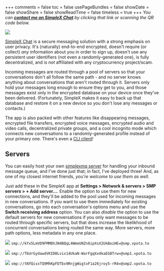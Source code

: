 +++
comments = false
toc = false
usePageBundles = false
showDate = false
showShare = false
showReadTime = false
timeless = true
+++
*You can **[contact me on SimpleX Chat](https://simplex.chat/contact/#/?v=1-2&smp=smp%3A%2F%2FkYx5LmVD9FMM8hJN4BQqL4WmeUNZn8ipXsX2UkBoiHE%3D%40smp.vpota.to%2FFLy56WLZ79Xda3gW0BjUWDotP6uaparF%23%2F%3Fv%3D1-2%26dh%3DMCowBQYDK2VuAyEAZTkRAbrxefYZbb5Qypb9BXfuN0X0tzSPEv682DkNcn0%253D)** by clicking that link or scanning the QR code below.*

![](/images/simplex-invite.png)

[SimpleX Chat](https://simplex.chat/) is a secure messaging solution with a strong emphasis on user privacy. It's (naturally) end-to-end encrypted, doesn't require (or collect) *any* information about you in order to sign up, doesn't use any persistent user identifiers (not even a randomly-generated one), is fully decentralized, and is *not* affiliated with any cryptocurrency project/scam.

Incoming messages are routed through a pool of servers so that your conversations don't all follow the same path - and no server knows anything about conversations that aren't routed through it. Servers only hold your messages long enough to ensure they get to you, and those messages exist only in the encrypted database on your device once they've been delivered. (Fortunately, SimpleX makes it easy to back up that database and restore it on a new device so you don't lose any messages or contacts.)

The app is also packed with other features like disappearing messages, encrypted file transfers, encrypted voice messages, encrypted audio and video calls, decentralized private groups, and a cool incognito mode which connects new conversations to a randomly-generated profile instead of your primary one. There's even a [CLI client](https://github.com/simplex-chat/simplex-chat/blob/stable/docs/CLI.md)!

## Servers
You can easily host your own [simplexmq server](https://github.com/simplex-chat/simplexmq) for handling your inbound message queue, and I've done just that; in fact, I've deployed three! And, as one of my closest internet friends, *you're welcome to use them as well.*

Just add these in the SimpleX app at **Settings > Network & servers > SMP servers > + Add server...**. Enable the option to use them for new connections, and they'll be added to the pool used for incoming messages in new conversations. If you want to use them immediately for existing conversations, go into each conversation's options menu and use the **Switch receiving address** option. You can also *disable* the option to use the default servers for new conversations if you only want messages to be routed through specific servers, but that does increase the likelikhood of concurrent conversations being routed the same way. More servers, more path options, less metadata in any one place.

![](/images/smp-vpota-to.png)
`smp://kYx5LmVD9FMM8hJN4BQqL4WmeUNZn8ipXsX2UkBoiHE=@smp.vpota.to`

![](/images/smp1-vpota-to.png)
`smp://TbUrGydawdVKID0Lvix14UkaN-WarFgqXx4kaEG8Trw=@smp1.vpota.to`

![](/images/smp2-vpota-to.png)
`smp://tNfQisxTQ9MhKpFDTbx9RnjgWigtxF1a26jroy5-rR4=@smp2.vpota.to`
